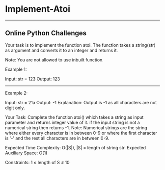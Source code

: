 # Implement-Atoi
-------------------------------------------------
Online Python Challenges
-------------------------------------------------

Your task  is to implement the function atoi. The function takes a string(str) as argument and converts it to an integer and returns it.

Note: You are not allowed to use inbuilt function.

Example 1:

Input:
str = 123
Output: 123

----------------------------------------------------------------------------------------------

Example 2:

Input:
str = 21a
Output: -1
Explanation: Output is -1 as all
characters are not digit only.


Your Task:
Complete the function atoi() which takes a string as input parameter and returns integer value of it. if the input string is not a numerical string then returns -1.
Note: Numerical strings are the string where either every character is in between 0-9 or where the first character is '-' and the rest all characters are in between 0-9.

Expected Time Complexity: O(|S|), |S| = length of string str.
Expected Auxiliary Space: O(1)

Constraints:
1 ≤ length of S ≤ 10
